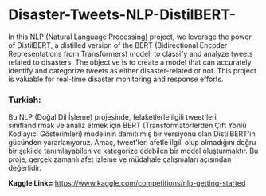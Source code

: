 # Disaster-Tweets-NLP-DistilBERT-
In this NLP (Natural Language Processing) project, we leverage the power of DistilBERT, a distilled version of the BERT (Bidirectional Encoder Representations from Transformers) model, to classify and analyze tweets related to disasters. The objective is to create a model that can accurately identify and categorize tweets as either disaster-related or not. This project is valuable for real-time disaster monitoring and response efforts.

### Turkish:
Bu NLP (Doğal Dil İşleme) projesinde, felaketlerle ilgili tweet'leri sınıflandırmak ve analiz etmek için BERT (Transformatörlerden Çift Yönlü Kodlayıcı Gösterimleri) modelinin damıtılmış bir versiyonu olan DistilBERT'in gücünden yararlanıyoruz. Amaç, tweet'leri afetle ilgili olup olmadığını doğru bir şekilde tanımlayabilen ve kategorize edebilen bir model oluşturmaktır. Bu proje, gerçek zamanlı afet izleme ve müdahale çalışmaları açısından değerlidir.

**Kaggle Link=** https://www.kaggle.com/competitions/nlp-getting-started
